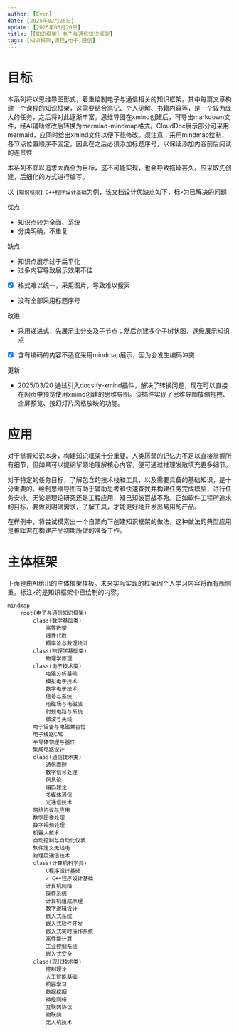 ```yaml
---
author: [Even]
date: [2025年02月26日]
update: [2025年03月20日]
title: [【知识框架】电子与通信知识框架]
tags: [知识框架,课程,电子,通信]
---
```


# 目标

本系列将以思维导图形式，着重绘制电子与通信相关的知识框架。其中每篇文章构建一个课程的知识框架，这需要结合笔记、个人见解、书籍内容等，是一个较为庞大的任务，之后将对此逐渐丰富。思维导图在xmind创建后，可导出markdown文件，经AI辅助修改后转换为mermiad-mindmap格式。CloudDoc展示部分可采用mermaid，应同时给出xmind文件以便下载修改。须注意：采用mindmap绘制，各节点位置顺序不固定，因此在之后必须添加标题序号，以保证添加内容前后阅读的连贯性

本系列不宜以追求大而全为目标，这不可能实现，也会导致拖延甚久。应采取先创建，后细化的方式进行编写。

以`【知识框架】C++程序设计基础`为例，该文档设计优缺点如下，标`✔`为已解决的问题

优点：
- 知识点较为全面、系统
- 分类明确，不重复

缺点：
- 知识点展示过于扁平化
- 过多内容导致展示效果不佳
- [x] 格式难以统一，采用图片，导致难以搜索
- 没有全部采用标题序号

改进：
- 采用递进式，先展示主分支及子节点；然后创建多个子树状图，逐级展示知识点
- [x] 含有编码的内容不适宜采用mindmap展示，因为会发生编码冲突

更新：
- 2025/03/20 通过引入docsify-xmind插件，解决了转换问题，现在可以直接在网页中预览使用xmind创建的思维导图。该插件实现了思维导图放缩拖拽、全屏预览、按幻灯片风格放映的功能。

# 应用

对于掌握知识本身，构建知识框架十分重要。人类孱弱的记忆力不足以直接掌握所有细节，但如果可以提纲挈领地理解核心内容，便可通过推理发散填充更多细节。

对于特定的任务目标，了解包含的技术栈和工具，以及需要具备的基础知识，是十分重要的。绘制思维导图有助于辅助思考和快速查找并构建任务完成模型，进行任务安排。无论是理论研究还是工程应用，知己知彼百战不殆。正如软件工程所追求的目标，要做到明确需求，了解工具，才能更好地开发出易用的产品。

在样例中，将尝试摸索出一个自顶向下创建知识框架的做法，这种做法的典型应用是稚晖君在构建产品初期所做的准备工作。

# 主体框架

下面是由AI给出的主体框架样板。未来实际实现的框架因个人学习内容将而有所侧重。标注`✔`的是知识框架中已绘制的内容。

```mermaid
mindmap
    root(电子与通信知识框架)
        class(数学基础类)
            高等数学
            线性代数
            概率论与数理统计
        class(物理学基础类)
            物理学原理
        class(电子技术类)
            电路分析基础
            模拟电子技术
            数字电子技术
            信号与系统
            电磁场与电磁波
            射频电路与系统
            微波与天线
        电子设备与电磁兼容性
        电子线路CAD
        半导体物理与器件
        集成电路设计
        class(通信技术类)
            通信原理
            数字信号处理
            信息论
            编码理论
            多媒体通信
            光通信技术
        网络协议与应用
        数字图像处理
        数字视频处理
        机器人技术
        自动控制与自动化仪表
        软件定义无线电
        物理层通信技术
        class(计算机科学类)
            C程序设计基础
            ✔ C++程序设计基础
            计算机网络
            操作系统
            计算机组成原理
            数字逻辑设计
            嵌入式系统
            嵌入式软件开发
            嵌入式实时操作系统
            高性能计算
            工业控制系统
            嵌入式安全
        class(现代技术类)
            控制理论
            人工智能基础
            机器学习
            数据挖掘
            神经网络
            互联网协议
            物联网
            无人机技术
```
